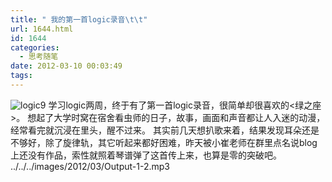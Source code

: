 ```yaml
---
title: " 我的第一首logic录音\t\t"
url: 1644.html
id: 1644
categories:
  - 思考随笔
date: 2012-03-10 00:03:49
tags:
---
```


![logic9](../../../images/2012/03/logic.jpg "logic") 学习logic两周，终于有了第一首logic录音，很简单却很喜欢的<绿之座>。 想起了大学时窝在宿舍看虫师的日子，故事，画面和声音都让人入迷的动漫，经常看完就沉浸在里头，醒不过来。 其实前几天想扒歌来着，结果发现耳朵还是不够好，除了旋律轨，其它听起来都好困难，昨天被小崔老师在群里点名说blog上还没有作品，索性就照着琴谱弹了这首传上来，也算是零的突破吧。 ../../../images/2012/03/Output-1-2.mp3